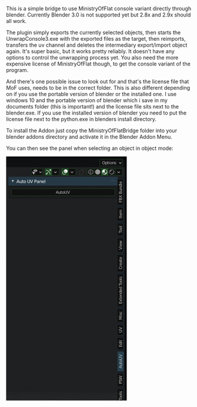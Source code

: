 This is a simple bridge to use MinistryOfFlat console variant directly through blender.
Currently Blender 3.0 is not supported yet but 2.8x and 2.9x should all work.

The plugin simply exports the currently selected objects, then starts the UnwrapConsole3.exe with the exported files as the target, then reimports, transfers the uv channel and deletes the intermediary export/import object again.
It's super basic, but it works pretty reliably. It doesn't have any options to control the unwrapping process yet.
You also need the more expensive license of MinistryOfFlat though, to get the console variant of the program.

And there's one possible issue to look out for and that's the license file that MoF uses, needs to be in the correct folder.
This is also different depending on if you use the portable version of blender or the installed one.
I use windows 10 and the portable version of blender which i save in my documents folder (this is important!) and the license file sits next to the blender.exe.
If you use the installed version of blender you need to put the license file next to the python.exe in blenders install directory.

To install the Addon just copy the MinistryOfFlatBridge folder into your blender addons directory and activate it in the Blender Addon Menu.

You can then see the panel when selecting an object in object mode:

![Screenshot](AutoUVPanelScreenshot.png)
